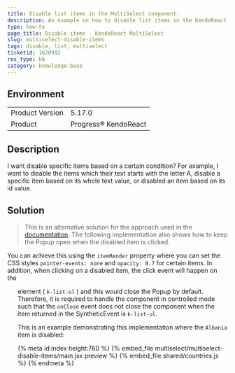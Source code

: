 ```yaml
---
title: Disable list items in the MultiSelect component.
description: An example on how to disable list items in the KendoReact MultiSelect.
type: how-to
page_title: Disable items - KendoReact MultiSelect
slug: multiselect-disable-items
tags: disable, list, multiselect
ticketid: 1620902
res_type: kb
category: knowledge-base
---
```


## Environment

<table>
	<tbody>
		<tr>
			<td>Product Version</td>
			<td>5.17.0</td>
		</tr>
		<tr>
			<td>Product</td>
			<td>Progress® KendoReact</td>
		</tr>
	</tbody>
</table>


## Description  

I want disable specific items based on a certain condition? For example, I want to disable the items which their text starts with the letter A, disable a specific item based on its whole text value, or disabled an item based on its id value. 

## Solution

> This is an alternative solution for the approach used in the [documentation](https://www.telerik.com/kendo-react-ui/components/dropdowns/multiselect/disabled-item/). The following implementation also shows how to keep the Popup open when the disabled item is clicked.

You can achieve this using the `itemRender` property where you can set the CSS styles `pointer-events: none` and `opacity: 0.7` for certain items.
In addition, when clicking on a disabled item, the click event will happen on the <ul> element ( `k-list-ul` ) and this would close the Popup by default. Therefore, it is required to handle the component in controlled mode such that the `onClose` event does not close the component when the item returned in the SyntheticEvent is `k-list-ul`.

This is an example demonstrating this implementation where the `Albania` item is disabled:

{% meta id:index height:760 %}
{% embed_file multiselect/multiselect-disable-items/main.jsx preview %}
{% embed_file shared/countries.js %}
{% endmeta %}
